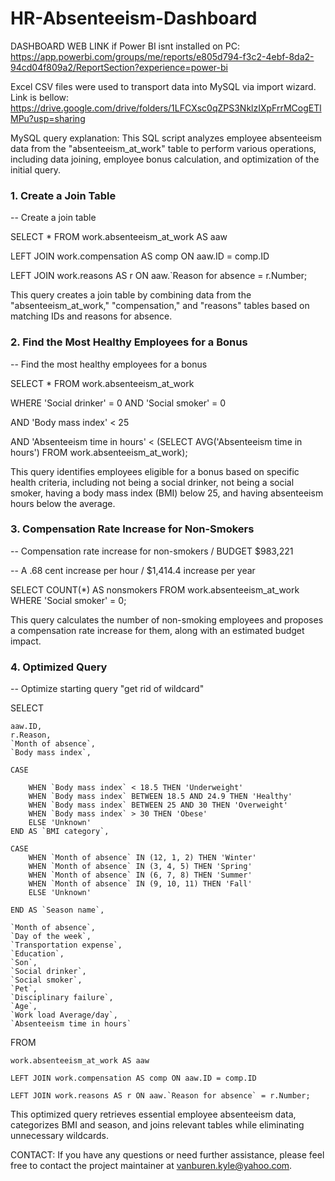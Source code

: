 # HR-Absenteeism-Dashboard

DASHBOARD WEB LINK if Power BI isnt installed on PC: https://app.powerbi.com/groups/me/reports/e805d794-f3c2-4ebf-8da2-94cd04f809a2/ReportSection?experience=power-bi

Excel CSV files were used to transport data into MySQL via import wizard. Link is bellow: 
https://drive.google.com/drive/folders/1LFCXsc0qZPS3NklzIXpFrrMCogETlMPu?usp=sharing

MySQL query explanation: This SQL script analyzes employee absenteeism data from the "absenteeism_at_work" table to perform various operations, including data joining, employee bonus calculation, and optimization of the initial query.

### 1. Create a Join Table

-- Create a join table

SELECT * FROM work.absenteeism_at_work AS aaw

LEFT JOIN work.compensation AS comp ON aaw.ID = comp.ID

LEFT JOIN work.reasons AS r ON aaw.`Reason for absence = r.Number;

This query creates a join table by combining data from the "absenteeism_at_work," "compensation," and "reasons" tables based on matching IDs and reasons for absence.

### 2. Find the Most Healthy Employees for a Bonus

-- Find the most healthy employees for a bonus

SELECT * FROM work.absenteeism_at_work

WHERE 'Social drinker' = 0 AND 'Social smoker' = 0

AND 'Body mass index' < 25

AND 'Absenteeism time in hours' < (SELECT AVG('Absenteeism time in hours') FROM work.absenteeism_at_work);

This query identifies employees eligible for a bonus based on specific health criteria, including not being a social drinker, not being a social smoker, having a body mass index (BMI) below 25, and having absenteeism hours below the average.

### 3. Compensation Rate Increase for Non-Smokers

-- Compensation rate increase for non-smokers / BUDGET $983,221

-- A .68 cent increase per hour / $1,414.4 increase per year

SELECT COUNT(*) AS nonsmokers FROM work.absenteeism_at_work WHERE 'Social smoker' = 0;

This query calculates the number of non-smoking employees and proposes a compensation rate increase for them, along with an estimated budget impact.

### 4. Optimized Query

-- Optimize starting query "get rid of wildcard"

SELECT
   
    aaw.ID,
    r.Reason,
    `Month of absence`,
    `Body mass index`,
   
    CASE
       
        WHEN `Body mass index` < 18.5 THEN 'Underweight'
        WHEN `Body mass index` BETWEEN 18.5 AND 24.9 THEN 'Healthy'
        WHEN `Body mass index` BETWEEN 25 AND 30 THEN 'Overweight'
        WHEN `Body mass index` > 30 THEN 'Obese'
        ELSE 'Unknown'
    END AS `BMI category`,
   
    CASE
        WHEN `Month of absence` IN (12, 1, 2) THEN 'Winter'
        WHEN `Month of absence` IN (3, 4, 5) THEN 'Spring'
        WHEN `Month of absence` IN (6, 7, 8) THEN 'Summer'
        WHEN `Month of absence` IN (9, 10, 11) THEN 'Fall'
        ELSE 'Unknown'
    
    END AS `Season name`,
    
    `Month of absence`,
    `Day of the week`,
    `Transportation expense`,
    `Education`,
    `Son`,
    `Social drinker`,
    `Social smoker`,
    `Pet`,
    `Disciplinary failure`,
    `Age`,
    `Work load Average/day`,
    `Absenteeism time in hours`
FROM
   
    work.absenteeism_at_work AS aaw
    
    LEFT JOIN work.compensation AS comp ON aaw.ID = comp.ID

    LEFT JOIN work.reasons AS r ON aaw.`Reason for absence` = r.Number;

  This optimized query retrieves essential employee absenteeism data, categorizes BMI and season, and joins relevant tables while eliminating unnecessary wildcards.
    
    
CONTACT: If you have any questions or need further assistance, please feel free to contact the project maintainer at vanburen.kyle@yahoo.com.


